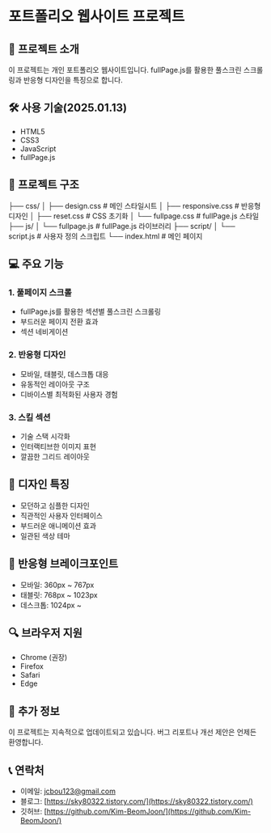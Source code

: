 # 포트폴리오 웹사이트 프로젝트

## 📝 프로젝트 소개
이 프로젝트는 개인 포트폴리오 웹사이트입니다. fullPage.js를 활용한 풀스크린 스크롤링과 반응형 디자인을 특징으로 합니다.

## 🛠 사용 기술(2025.01.13)
- HTML5
- CSS3
- JavaScript
- fullPage.js

## 📁 프로젝트 구조
├── css/
│   ├── design.css      # 메인 스타일시트
│   ├── responsive.css  # 반응형 디자인
│   ├── reset.css      # CSS 초기화
│   └── fullpage.css   # fullPage.js 스타일
├── js/
│   └── fullpage.js    # fullPage.js 라이브러리
├── script/
│   └── script.js      # 사용자 정의 스크립트
└── index.html         # 메인 페이지

## 💻 주요 기능

### 1. 풀페이지 스크롤
- fullPage.js를 활용한 섹션별 풀스크린 스크롤링
- 부드러운 페이지 전환 효과
- 섹션 네비게이션

### 2. 반응형 디자인
- 모바일, 태블릿, 데스크톱 대응
- 유동적인 레이아웃 구조
- 디바이스별 최적화된 사용자 경험

### 3. 스킬 섹션
- 기술 스택 시각화
- 인터랙티브한 이미지 표현
- 깔끔한 그리드 레이아웃

## 🎨 디자인 특징
- 모던하고 심플한 디자인
- 직관적인 사용자 인터페이스
- 부드러운 애니메이션 효과
- 일관된 색상 테마

## 📱 반응형 브레이크포인트
- 모바일: 360px ~ 767px
- 태블릿: 768px ~ 1023px
- 데스크톱: 1024px ~

## 🔍 브라우저 지원
- Chrome (권장)
- Firefox
- Safari
- Edge

## 📌 추가 정보
이 프로젝트는 지속적으로 업데이트되고 있습니다. 버그 리포트나 개선 제안은 언제든 환영합니다.

## 📞 연락처
- 이메일: jcbou123@gmail.com
- 블로그: [https://sky80322.tistory.com/](https://sky80322.tistory.com/)
- 깃허브: [https://github.com/Kim-BeomJoon/](https://github.com/Kim-BeomJoon/) 